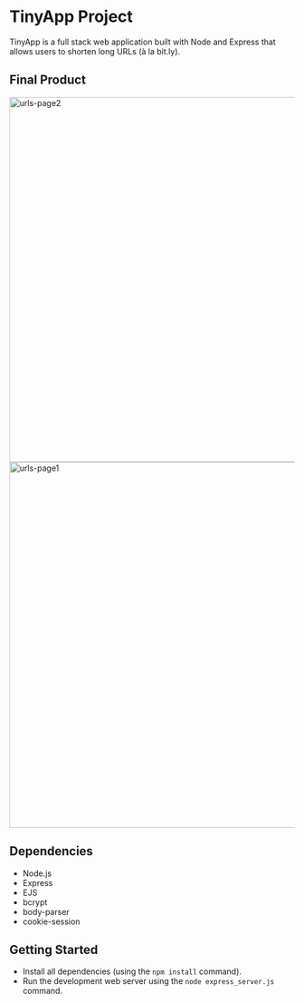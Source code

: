 
# TinyApp Project

TinyApp is a full stack web application built with Node and Express that allows users to shorten long URLs (à la bit.ly).

## Final Product

<img width="644" alt="urls-page2" src="https://user-images.githubusercontent.com/66808486/132191461-8e929e4f-c1a5-4109-8433-1bdb200972f4.png">


<img width="645" alt="urls-page1" src="https://user-images.githubusercontent.com/66808486/132191547-9a68a715-bea9-4031-bd40-9378ea41d192.png">


## Dependencies

- Node.js
- Express
- EJS
- bcrypt
- body-parser
- cookie-session

## Getting Started

- Install all dependencies (using the `npm install` command).
- Run the development web server using the `node express_server.js` command.
